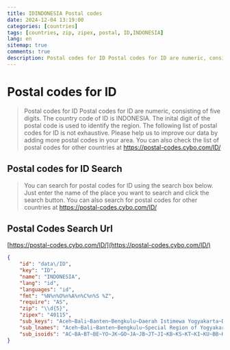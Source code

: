 ```yaml
---
title: IDINDONESIA Postal codes 
date: 2024-12-04 13:19:00
categories: [countries]
tags: [countries, zip, zipex, postal, ID,INDONESIA]
lang: en
sitemap: true
comments: true
description: Postal codes for ID Postal codes for ID are numeric, consisting of five digits. The country code of ID is INDONESIA. The inital digit of the postal code is used to identify the region. The following list of postal codes for ID is not exhaustive. Please help us to improve our data by adding more postal codes in your area. You can also check the list of postal codes for other countries at https://postal-codes.cybo.com/ID/
---
```


# Postal codes for ID
> Postal codes for ID Postal codes for ID are numeric, consisting of five digits. The country code of ID is INDONESIA. The inital digit of the postal code is used to identify the region. The following list of postal codes for ID is not exhaustive. Please help us to improve our data by adding more postal codes in your area. You can also check the list of postal codes for other countries at https://postal-codes.cybo.com/ID/

## Postal codes for ID Search 
> You can search for postal codes for ID using the search box below. Just enter the name of the place you want to search and click the search button. You can also search for postal codes for other countries at https://postal-codes.cybo.com/ID/

## Postal Codes Search Url

[https://postal-codes.cybo.com/ID/](https://postal-codes.cybo.com/ID/)
```json
{
    "id": "data\/ID",
    "key": "ID",
    "name": "INDONESIA",
    "lang": "id",
    "languages": "id",
    "fmt": "%N%n%O%n%A%n%C%n%S %Z",
    "require": "AS",
    "zip": "\\d{5}",
    "zipex": "40115",
    "sub_keys": "Aceh~Bali~Banten~Bengkulu~Daerah Istimewa Yogyakarta~DKI Jakarta~Gorontalo~Jambi~Jawa Barat~Jawa Tengah~Jawa Timur~Kalimantan Barat~Kalimantan Selatan~Kalimantan Tengah~Kalimantan Timur~Kalimantan Utara~Kepulauan Bangka Belitung~Kepulauan Riau~Lampung~Maluku~Maluku Utara~Nusa Tenggara Barat~Nusa Tenggara Timur~Papua~Papua Barat~Riau~Sulawesi Barat~Sulawesi Selatan~Sulawesi Tengah~Sulawesi Tenggara~Sulawesi Utara~Sumatera Barat~Sumatera Selatan~Sumatera Utara",
    "sub_lnames": "Aceh~Bali~Banten~Bengkulu~Special Region of Yogyakarta~Jakarta~Gorontalo~Jambi~West Java~Central Java~East Java~West Kalimantan~South Kalimantan~Central Kalimantan~East Kalimantan~North Kalimantan~Bangka Belitung Islands~Riau Islands~Lampung~Maluku~North Maluku~West Nusa Tenggara~East Nusa Tenggara~Papua~West Papua~Riau~West Sulawesi~South Sulawesi~Central Sulawesi~South East Sulawesi~North Sulawesi~West Sumatra~South Sumatra~North Sumatra",
    "sub_isoids": "AC~BA~BT~BE~YO~JK~GO~JA~JB~JT~JI~KB~KS~KT~KI~KU~BB~KR~LA~MA~MU~NB~NT~PA~PB~RI~SR~SN~ST~SG~SA~SB~SS~SU"
}
```
